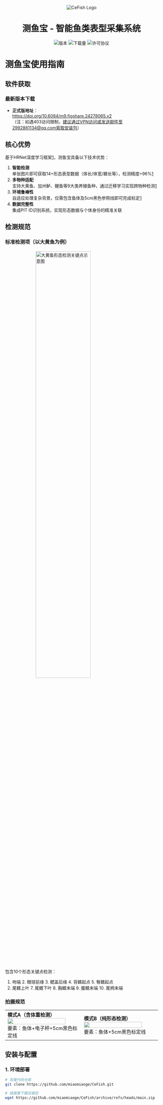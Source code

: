 <p align="center">
  <img src="https://github.com/miaomiaoge/CeFish/assets/43084054/29e05213-f44f-4e2d-9e51-7cca4024a54a" alt="CeFish Logo">
</p>

<h1 align="center"> 测鱼宝 - 智能鱼类表型采集系统</h1>

<div align="center">
  <img src="https://img.shields.io/badge/Version-2.1.0-brightgreen" alt="版本">
  <img src="https://img.shields.io/github/downloads/miaomiaoge/CeFish/total" alt="下载量">
  <img src="https://img.shields.io/badge/License-CC%20BY--NC--SA%204.0-blue" alt="许可协议">
</div>

# 测鱼宝使用指南

## 软件获取
### 最新版本下载
- ​**正式版地址**：  
  https://doi.org/10.6084/m9.figshare.24278065.v2  
  （注：如遇403访问限制，建议通过VPN访问或发送邮件至2992861134@qq.com索取安装包）

## 核心优势
基于HRNet深度学习框架[1](@ref)，测鱼宝具备以下技术优势：
1. ​**智能检测**​  
   单张图片即可获取14+形态表型数据（体长/体宽/鳍长等），检测精度>96%[1](@ref)
2. ​**多物种适配**​  
   支持大黄鱼、加州鲈、鲤鱼等9大类养殖鱼种，通过迁移学习实现跨物种检测[1](@ref)
3. ​**环境鲁棒性**​  
   自适应处理复杂背景，仅需包含鱼体及5cm黑色参照线即可完成标定[1](@ref)
4. ​**数据完整性**​  
   集成PIT ID识别系统，实现形态数据与个体身份的精准关联

## 检测规范
### 标准检测项（以大黄鱼为例）
<img src="https://github.com/miaomiaoge/CeFish/assets/43084054/e65d7965-0400-4525-8b31-435e6606b8fa" alt="大黄鱼形态检测关键点示意图" width="60%" style="display:block;margin:20px auto">

包含10个形态关键点检测：
1. 吻端 2. 眼球前缘 3. 鳃盖后缘 4. 背鳍起点 5. 臀鳍起点  
6. 尾鳍上叶 7. 尾鳍下叶 8. 胸鳍末端 9. 腹鳍末端 10. 尾柄末端

### 拍摄规范
<table>
  <tr>
    <td width="50%">
      <strong>模式A（含体重检测）</strong><br>
      <img src="https://github.com/user-attachments/assets/71d7d0f5-53b0-4c8d-ab71-2945c7c284e1" width="90%">
      <br>要素：鱼体+电子秤+5cm黑色标定线
    </td>
    <td width="50%">
      <strong>模式B（纯形态检测）</strong><br>
      <img src="https://github.com/user-attachments/assets/71d7d0f5-53b0-4c8d-ab71-2945c7c284e1" width="90%">
      <br>要素：鱼体+5cm黑色标定线
    </td>
  </tr>
</table>

## 安装与配置
### 1. 环境部署
```bash
# 克隆代码仓库
git clone https://github.com/miaomiaoge/CeFish.git

# 或直接下载压缩包
wget https://github.com/miaomiaoge/CeFish/archive/refs/heads/main.zip
